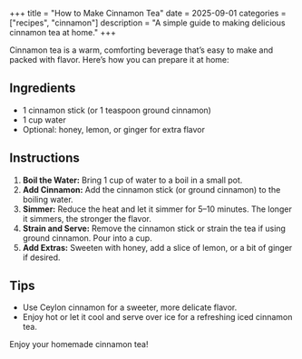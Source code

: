 +++
title = "How to Make Cinnamon Tea"
date = 2025-09-01
categories = ["recipes", "cinnamon"]
description = "A simple guide to making delicious cinnamon tea at home."
+++

Cinnamon tea is a warm, comforting beverage that’s easy to make and packed with flavor. Here’s how you can prepare it at home:

## Ingredients
- 1 cinnamon stick (or 1 teaspoon ground cinnamon)
- 1 cup water
- Optional: honey, lemon, or ginger for extra flavor

## Instructions
1. **Boil the Water:** Bring 1 cup of water to a boil in a small pot.
2. **Add Cinnamon:** Add the cinnamon stick (or ground cinnamon) to the boiling water.
3. **Simmer:** Reduce the heat and let it simmer for 5–10 minutes. The longer it simmers, the stronger the flavor.
4. **Strain and Serve:** Remove the cinnamon stick or strain the tea if using ground cinnamon. Pour into a cup.
5. **Add Extras:** Sweeten with honey, add a slice of lemon, or a bit of ginger if desired.

## Tips
- Use Ceylon cinnamon for a sweeter, more delicate flavor.
- Enjoy hot or let it cool and serve over ice for a refreshing iced cinnamon tea.

Enjoy your homemade cinnamon tea!
